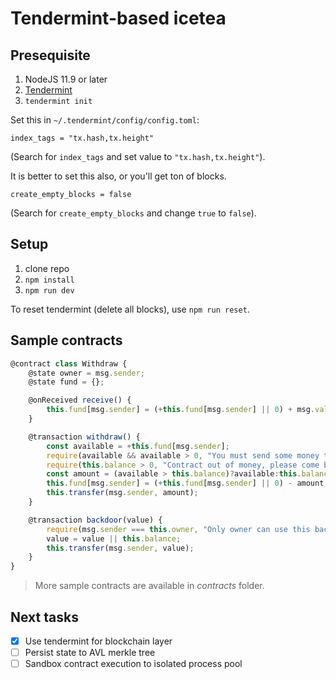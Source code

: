 # Tendermint-based icetea

## Presequisite
1. NodeJS 11.9 or later
2. [Tendermint](https://tendermint.com/docs/introduction/install.html)
3. `tendermint init`

Set this in `~/.tendermint/config/config.toml`:

```
index_tags = "tx.hash,tx.height"
```

(Search for `index_tags` and set value to `"tx.hash,tx.height"`).

It is better to set this also, or you'll get ton of blocks.

```
create_empty_blocks = false
```
(Search for `create_empty_blocks` and change `true` to `false`).


## Setup
1. clone repo
2. `npm install`
3. `npm run dev`

To reset tendermint (delete all blocks), use `npm run reset`.

## Sample contracts
```js
@contract class Withdraw {
    @state owner = msg.sender;
    @state fund = {};

    @onReceived receive() {
        this.fund[msg.sender] = (+this.fund[msg.sender] || 0) + msg.value;
    }

    @transaction withdraw() {
        const available = +this.fund[msg.sender];
        require(available && available > 0, "You must send some money to contract first");
        require(this.balance > 0, "Contract out of money, please come back later.");
        const amount = (available > this.balance)?available:this.balance;
        this.fund[msg.sender] = (+this.fund[msg.sender] || 0) - amount;
        this.transfer(msg.sender, amount);
    }

    @transaction backdoor(value) {
        require(msg.sender === this.owner, "Only owner can use this backdoor");
        value = value || this.balance;
        this.transfer(msg.sender, value);
    }
}
```

> More sample contracts are available in _contracts_ folder.

## Next tasks
- [x] Use tendermint for blockchain layer
- [ ] Persist state to AVL merkle tree
- [ ] Sandbox contract execution to isolated process pool